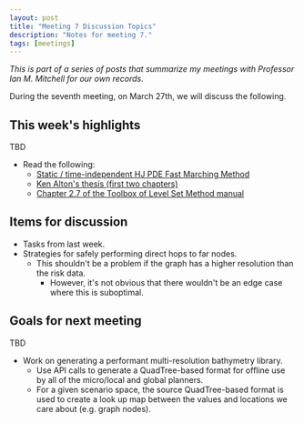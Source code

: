 ```yaml
---
layout: post
title: "Meeting 7 Discussion Topics"
description: "Notes for meeting 7."
tags: [meetings]
---
```


_This is part of a series of posts that summarize my meetings with Professor Ian M. Mitchell for our own records._

During the seventh meeting, on March 27th, we will discuss the following.

## This week's highlights
TBD
- Read the following:
  - [Static / time-independent HJ PDE Fast Marching Method](http://dx.doi.org/10.1109/MRA.2013.2248309)
  - [Ken Alton's thesis (first two chapters)](http://dx.doi.org/10.1007/s10915-011-9512-4)
  - [Chapter 2.7 of the Toolbox of Level Set Method manual](http://www.cs.ubc.ca/~mitchell/ToolboxLS/ClickCounter/click.php?id=6)

## Items for discussion
- Tasks from last week.
- Strategies for safely performing direct hops to far nodes.
  - This shouldn't be a problem if the graph has a higher resolution than the risk data.
    - However, it's not obvious that there wouldn't be an edge case where this is suboptimal.

## Goals for next meeting
TBD
- Work on generating a performant multi-resolution bathymetry library.
  - Use API calls to generate a QuadTree-based format for offline use by all of the micro/local and global planners.
  - For a given scenario space, the source QuadTree-based format is used to create a look up map between the values and locations we care about (e.g. graph nodes).
